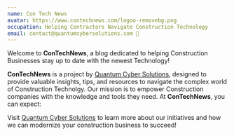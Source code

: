 ```yaml
---
name: Con Tech News
avatar: https://www.contechnews.com/logoo-removebg.png
occupation: Helping Contractors Navigate Construction Technology
email: contact@quantumcybersolutions.com 📧
---
```


Welcome to **ConTechNews**,  a blog dedicated to helping Construction Businesses stay up to date with the newest Technology!

**ConTechNews** is a project by [Quantum Cyber Solutions](https://www.quantumcybersolutions.com/), designed to provide valuable insights, tips, and resources to navigate the complex world of Construction Technolgy. Our mission is to empower Construction companies with the knowledge and tools they need.
At **ConTechNews**, you can expect:

Visit [Quantum Cyber Solutions](https://www.quantumcybersolutions.com/Construction) to learn more about our initiatives and how we can modernize your construction business to succeed!